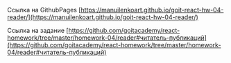 Ссылка на GithubPages
[https://manuilenkoart.github.io/goit-react-hw-04-reader/](https://manuilenkoart.github.io/goit-react-hw-04-reader/)

Ссылка на задание
[https://github.com/goitacademy/react-homework/tree/master/homework-04/reader#читатель-публикаций](https://github.com/goitacademy/react-homework/tree/master/homework-04/reader#читатель-публикаций)
